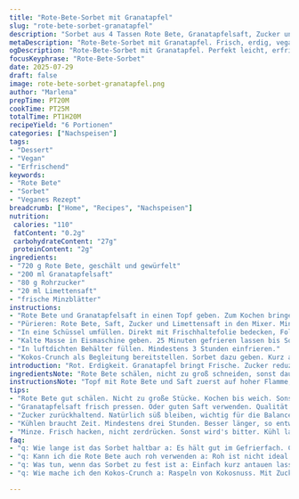 ```yaml
---
title: "Rote-Bete-Sorbet mit Granatapfel"
slug: "rote-bete-sorbet-granatapfel"
description: "Sorbet aus 4 Tassen Rote Bete, Granatapfelsaft, Zucker und Zitronensaft. Veganes, glutenfreies Dessert. Rote Bete weichgekocht, dann püriert und gekühlt. Mit Eismaschine gekühlt und eingefroren. Leicht, fruchtig-herb. Kokos-Crunch als Beilage. Zucker und Saftmengen reduziert. Rote Bete und Granatapfel behalten Erdigkeit und Frische. Zitronensaft durch Limettensaft ersetzt. Minze kommt dazu, für Frische. Zeitangaben variiert, Kochzeit verkürzt. Kühlen angepasst. Eismaschinen-Touren leicht verlängert."
metaDescription: "Rote-Bete-Sorbet mit Granatapfel. Frisch, erdig, vegan. Kombination, die überrascht."
ogDescription: "Rote-Bete-Sorbet mit Granatapfel. Perfekt leicht, erfrischend. Ideal für warme Tage."
focusKeyphrase: "Rote-Bete-Sorbet"
date: 2025-07-29
draft: false
image: rote-bete-sorbet-granatapfel.png
author: "Marlena"
prepTime: PT20M
cookTime: PT25M
totalTime: PT1H20M
recipeYield: "6 Portionen"
categories: ["Nachspeisen"]
tags:
- "Dessert"
- "Vegan"
- "Erfrischend"
keywords:
- "Rote Bete"
- "Sorbet"
- "Veganes Rezept"
breadcrumb: ["Home", "Recipes", "Nachspeisen"]
nutrition: 
 calories: "110"
 fatContent: "0.2g"
 carbohydrateContent: "27g"
 proteinContent: "2g"
ingredients:
- "720 g Rote Bete, geschält und gewürfelt"
- "200 ml Granatapfelsaft"
- "80 g Rohrzucker"
- "20 ml Limettensaft"
- "frische Minzblätter"
instructions:
- "Rote Bete und Granatapfelsaft in einen Topf geben. Zum Kochen bringen. 25 Minuten bei geringer Hitze köcheln lassen bis Rote Bete weich ist."
- "Pürieren: Rote Bete, Saft, Zucker und Limettensaft in den Mixer. Minzblätter fein hacken und unterheben."
- "In eine Schüssel umfüllen. Direkt mit Frischhaltefolie bedecken, Folie auf der Oberfläche liegen lassen. 3 Stunden im Kühlschrank kühlen."
- "Kalte Masse in Eismaschine geben. 25 Minuten gefrieren lassen bis Sorbet fest wird. Folgt den Geräteeinstellungen bei Bedarf."
- "In luftdichten Behälter füllen. Mindestens 3 Stunden einfrieren."
- "Kokos-Crunch als Begleitung bereitstellen. Sorbet dazu geben. Kurz antauen lassen vor Servieren."
introduction: "Rot. Erdigkeit. Granatapfel bringt Frische. Zucker reduziert, kein Überzucker. Limette statt Zitrone. Minze für Frische drin. Nicht süß, eher herb. Rote Bete weich gekocht, nicht matschig. Sorbet, nicht Eis. Eismaschine, nicht Handrühren. Kalt, aber nicht eiskalt hart. Kokos-Crunch dazu. Knackig. Kombination rau und frisch. Vegan, frei von Gluten und Laktose. Leicht. Gesund. Schnell gemacht, aber braucht Ruhe. Schichten sich über Zeit, Geschmack meldet sich langsam. Geruch erdig und fruchtig. Farbe tiefrot. Dunkel leuchtend."
ingredientsNote: "Rote Bete schälen, nicht zu groß schneiden, sonst dauert es lange zum weich werden. Granatapfel kann durch frisch gepressten oder guten Saft ersetzt werden. Zuckermenge zurückhaltend, um natürliche Süße zu lassen. Limettensaft statt Zitrone für mehr Frische, leichte Säure. Minze nicht zu viel, sonst dominiert. Frische Blätter hacken, nicht zerquetschen. Zutaten alle bio wenn möglich. Wichtig: Rote Bete komplett weich kochen, sonst wird Sorbet körnig. Wer mag, probiert Rohrohrzucker oder Kokosblütenzucker als Alternative. Saft und Zucker vor dem Mixen probieren, kann je nach Rote Bete variieren. Folie auf Oberfläche verhindert Hautbildung. Länger kühlen besser. Nach Wunsch: Kokos-Crunch selbst machen mit geraspelter Kokosnuss und Zucker. Passt perfekt zur Textur."
instructionsNote: "Topf mit Rote Bete und Saft zuerst auf hoher Flamme, dann Hitze reduzieren. Abdecken und gelegentlich umrühren. Pürieren mit Stabmixer oder Küchenmaschine, bis keine Klümpchen. Zucker und Limettensaft nicht vergessen reinzumischen, sonst sauer. Minze lässig hinein für frischen Ton, nicht zu grob. Kühlen mindestens 3 Stunden, besser länger, so kann sich Geschmack entwickeln, Textur verdichtet. Keine Lufteinlagerung während des Kühlschlafs, daher Folie direkt auf Oberfläche. Eismaschine gut vorgekühlt. Eismengen nicht überschreiten, sonst dauert es länger oder wird nicht fest. Nach Eismaschine in Behälter, fest frieren lassen. Vor Servieren kurz antauen, sonst zu hart. Kokos-Crunch vorher vorbereiten, trocken und knusprig. Auftauen nicht komplett, sonst matschig. Spielen mit Zeiten erlaubt. Sorbetzeit von 25 Minuten orientiert, je nach Gerät anpassen. Kombination aus Erdigem und Frischem gewinnt."
tips:
- "Rote Bete gut schälen. Nicht zu große Stücke. Kochen bis weich. Sonst wird's schwierig mit dem Pürieren."
- "Granatapfelsaft frisch pressen. Oder guten Saft verwenden. Qualität ist wichtig, für den vollen Geschmack."
- "Zucker zurückhaltend. Natürlich süß bleiben, wichtig für die Balance. Limettensaft für die frische Note."
- "Kühlen braucht Zeit. Mindestens drei Stunden. Besser länger, so entwickelt sich der Geschmack ordentlich."
- "Minze. Frisch hacken, nicht zerdrücken. Sonst wird's bitter. Kühl lagern, bis zum Servieren."
faq:
- "q: Wie lange ist das Sorbet haltbar a: Es hält gut im Gefrierfach. Ca. 2 Wochen. Lagerung in luftdichten Behältern ist wichtig."
- "q: Kann ich die Rote Bete auch roh verwenden a: Roh ist nicht ideal. Muss weichgekocht sein. Körniges Sorbet vermeiden."
- "q: Was tun, wenn das Sorbet zu fest ist a: Einfach kurz antauen lassen vor dem Servieren. Oder Mixer nutzen, um die Konsistenz zu lockern."
- "q: Wie mache ich den Kokos-Crunch a: Raspeln von Kokosnuss. Mit Zucker kombinieren. Im Ofen rösten bis knusprig. Perfekte Ergänzung zum Sorbet."

---
```

